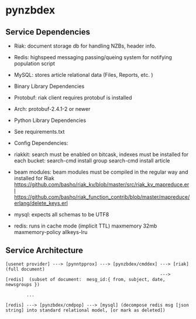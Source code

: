 pynzbdex
========

Service Dependencies
--------------------

* Riak: document storage db for handling NZBs, header info.
* Redis: highspeed messaging passing/queing system for notifying population script
* MySQL: stores article relational data (Files, Reports, etc. )

* Binary Library Dependencies
 * Protobuf: riak client requires protobuf is installed
  * Arch: protobuf-2.4.1-2 or newer

* Python Library Dependencies
 * See requirements.txt

* Config Dependencies:   
 * riakkit:    search must be enabled on bitcask,
               indexes must be installed for each bucket:
               search-cmd install group
               search-cmd install article
 * beam modules:    beam modules must be compiled in the regular way and installed for Riak
                    https://github.com/basho/riak_kv/blob/master/src/riak_kv_mapreduce.erl
                    https://github.com/basho/riak_function_contrib/blob/master/mapreduce/erlang/delete_keys.erl
 * mysql:   expects all schemas to be UTF8
 * redis:   runs in cache mode (implicit TTL)
            maxmemory 32mb
            maxmemory-policy allkeys-lru


Service Architecture
--------------------

    [usenet provider] ---> [pynntpprox] ---> [pynzbdex/cmddex] ---> [riak]   (full document)
                                                               ---> [redis]  (subset of document:  mesg_id:{ from, subject, date, newsgroups })

            ...

    [redis] ---> [pynzbdex/cmdpop] ---> [mysql] (decompose redis msg [json string] into standard relational model, [or mark as deleted])
